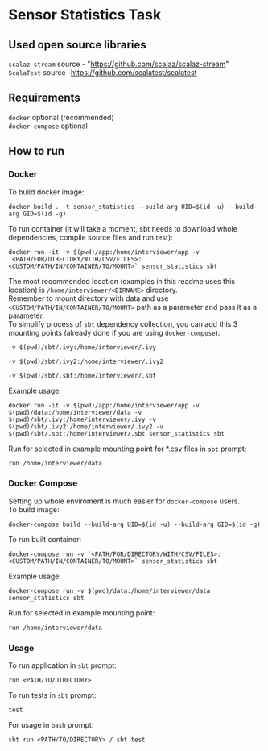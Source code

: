 # Sensor Statistics Task

## Used open source libraries
`scalaz-stream` source - "https://github.com/scalaz/scalaz-stream"  
`ScalaTest` source -https://github.com/scalatest/scalatest

## Requirements 
`docker` optional (recommended)  
`docker-compose` optional

## How to run

### Docker
To build docker image:
```
docker build . -t sensor_statistics --build-arg UID=$(id -u) --build-arg GID=$(id -g)
```
To run container (it will take a moment, sbt needs to download whole dependencies, compile source files and run test):
```
docker run -it -v $(pwd)/app:/home/interviewer/app -v `<PATH/FOR/DIRECTORY/WITH/CSV/FILES>:<CUSTOM/PATH/IN/CONTAINER/TO/MOUNT>` sensor_statistics sbt
```
The most recommended location (examples in this readme uses this location) is `/home/interviewer/<DIRNAME>` directory.  
Remember to mount directory with data and use `<CUSTOM/PATH/IN/CONTAINER/TO/MOUNT>` path as a parameter and pass it as a parameter.  
To simplify process of `sbt` dependency collection, you can add this 3 mounting points (already done if you are using `docker-compose`):
```
-v $(pwd)/sbt/.ivy:/home/interviewer/.ivy
```
```
-v $(pwd)/sbt/.ivy2:/home/interviewer/.ivy2
```
```
-v $(pwd)/sbt/.sbt:/home/interviewer/.sbt
```
Example usage:
```
docker run -it -v $(pwd)/app:/home/interviewer/app -v $(pwd)/data:/home/interviewer/data -v $(pwd)/sbt/.ivy:/home/interviewer/.ivy -v $(pwd)/sbt/.ivy2:/home/interviewer/.ivy2 -v $(pwd)/sbt/.sbt:/home/interviewer/.sbt sensor_statistics sbt
```
Run for selected in example mounting point for *.csv files in `sbt` prompt:
```
run /home/interviewer/data
```

### Docker Compose
Setting up whole enviroment is much easier for `docker-compose` users.  
To build image:
```
docker-compose build --build-arg UID=$(id -u) --build-arg GID=$(id -g)
```
To run built container:
```
docker-compose run -v `<PATH/FOR/DIRECTORY/WITH/CSV/FILES>:<CUSTOM/PATH/IN/CONTAINER/TO/MOUNT>` sensor_statistics sbt
```
Example usage:
```
docker-compose run -v $(pwd)/data:/home/interviewer/data sensor_statistics sbt
```
Run for selected in example mounting point:
```
run /home/interviewer/data
```

### Usage
To run application in `sbt` prompt:
```
run <PATH/TO/DIRECTORY>
```
To run tests in `sbt` prompt:
```
test
```
For usage in `bash` prompt:
```
sbt run <PATH/TO/DIRECTORY> / sbt test
```